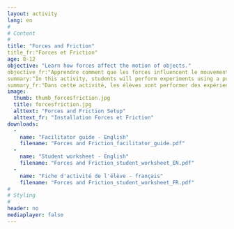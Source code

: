 ```yaml
---
layout: activity
lang: en
#
# Content
#
title: "Forces and Friction"
title_fr:"Forces et Friction"
age: 8-12
objective: "Learn how forces affect the motion of objects."
objective_fr:"Apprendre comment que les forces influencent le mouvement d'un objet."
summary:"In this activity, students will perform experiments using a pulley-weight setup in order to understand the effects of forces on the motion of an object. They will learn about how the force applied on the object and the mass of the object affects it's motion by adding washers to both ends of a string that is attached to a pulley.  They will also experiment with the force of friction acting on the object, and discover how a sandpaper surface affects the object’s motion."
summary_fr:"Dans cette activité, les élèves vont performer des expériences en utilisant un système de poulie et poids afin de comprendre comment que les forces influencent le mouvement d’un objet. Ils vont apprendre comment que la masse affecte le mouvement de l’objet en ajoutant des rondelles au deux extrémités de la corde qui est attachée à la poulie. Ils vont aussi expérimenter la force de friction qui agit sur un objet, puis ils vont découvrir comment que du papier de verre affecte le mouvement de l’objet.    "
image:
  thumb: thumb_forcesfriction.jpg
  title: forcesfriction.jpg
  alttext: "Forces and Friction Setup"
  alttext_fr: "Installation Forces et Friction"
downloads:
  -
    name: "Facilitator guide - English"
    filename: "Forces and Friction_facilitator_guide.pdf"
  -
    name: "Student worksheet - English"
    filename: "Forces and Friction_student_worksheet_EN.pdf"
  -
    name: "Fiche d'activité de l'élève - français"
    filename: "Forces and Friction_student_worksheet_FR.pdf"
#
# Styling
#
header: no
mediaplayer: false
---
```

